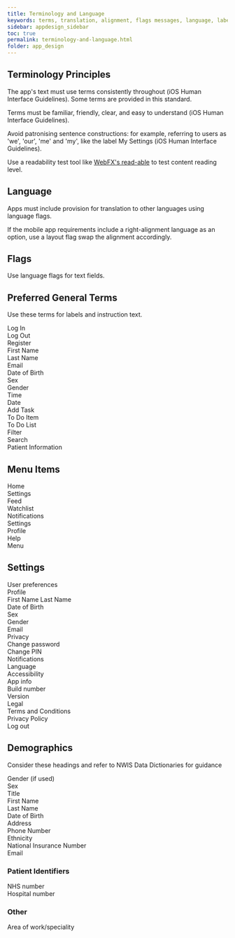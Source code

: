 ```yaml
---
title: Terminology and Language 
keywords: terms, translation, alignment, flags messages, language, labels, text, font, size,
sidebar: appdesign_sidebar
toc: true
permalink: terminology-and-language.html
folder: app_design 
---
```


## Terminology Principles

The app's text must use terms consistently throughout (iOS Human Interface Guidelines). Some terms are provided in this standard.  

Terms must be familiar, friendly, clear, and easy to understand (iOS Human Interface Guidelines).

Avoid patronising sentence constructions: for example, referring to users as 'we', 'our', 'me' and 'my', like the label My Settings (iOS Human Interface Guidelines).  

Use a readability test tool like [WebFX's read-able](https://www.webfx.com/tools/read-able/) to test content reading level.

## Language
Apps must include provision for translation to other languages using language flags.
  
If the mobile app requirements include a right-alignment language as an option, use a layout flag swap the alignment accordingly.  

## Flags
Use language flags for text fields.

## Preferred General Terms

Use these terms for labels and instruction text.

Log In  
Log Out  
Register  
First Name  
Last Name  
Email  
Date of Birth  
Sex  
Gender  
Time  
Date  
Add Task  
To Do Item  
To Do List  
Filter  
Search  
Patient Information  

## Menu Items
Home  
Settings  
Feed  
Watchlist  
Notifications  
Settings  
Profile  
Help  
Menu  

## Settings

User preferences  
Profile  
First Name 
Last Name  
Date of Birth  
Sex  
Gender  
Email  
Privacy  
Change password  
Change PIN  
Notifications  
Language  
Accessibility  
App info  
Build number  
Version  
Legal  
Terms and Conditions  
Privacy Policy  
Log out  


## Demographics 
Consider these headings and refer to NWIS Data Dictionaries for guidance

Gender (if used)  
Sex  
Title  
First Name  
Last Name  
Date of Birth  
Address  
Phone Number  
Ethnicity  
National Insurance Number  
Email   

### Patient Identifiers

NHS number  
Hospital number  

### Other  
Area of work/speciality
